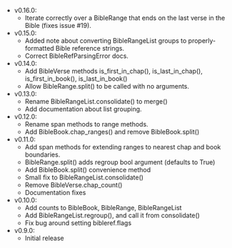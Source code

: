 - v0.16.0:
  - Iterate correctly over a BibleRange that ends on the last verse in the Bible (fixes issue #19).
- v0.15.0:
  - Added note about converting BibleRangeList groups to properly-formatted Bible reference strings.
  - Correct BibleRefParsingError docs.
- v0.14.0:
  - Add BibleVerse methods is_first_in_chap(), is_last_in_chap(), is_first_in_book(), is_last_in_book()
  - Allow BibleRange.split() to be called with no arguments.
- v0.13.0:
  - Rename BibleRangeList.consolidate() to merge()
  - Add documentation about list grouping.
- v0.12.0:
  - Rename span methods to range methods.
  - Add BibleBook.chap_ranges() and remove BibleBook.split()
- v0.11.0:
  - Add span methods for extending ranges to nearest chap and book boundaries.
  - BibleRange.split() adds regroup bool argument (defaults to True)
  - Add BibleBook.split() convenience method
  - Small fix to BibleRangeList.consolidate()
  - Remove BibleVerse.chap_count()
  - Documentation fixes
- v0.10.0:
  - Add counts to BibleBook, BibleRange, BibleRangeList
  - Add BibleRangeList.regroup(), and call it from consolidate()
  - Fix bug around setting bibleref.flags  
- v0.9.0:
  - Initial release